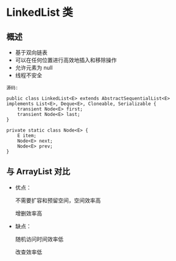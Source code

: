 # LinkedList 类

## 概述

* 基于双向链表
* 可以在任何位置进行高效地插入和移除操作
* 允许元素为 null
* 线程不安全

```底层源码
源码:

public class LinkedList<E> extends AbstractSequentialList<E> implements List<E>, Deque<E>, Cloneable, Serializable {
    transient Node<E> first;
    transient Node<E> last;
}

private static class Node<E> {
    E item;
    Node<E> next;
    Node<E> prev;
}
```

## 与 ArrayList 对比

* 优点：

  不需要扩容和预留空间，空间效率高

  增删效率高

* 缺点：

  随机访问时间效率低

  改查效率低
